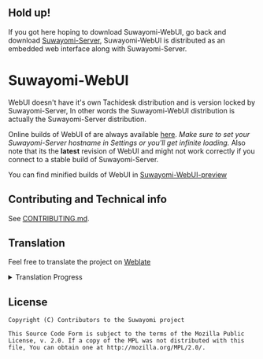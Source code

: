 ## Hold up!
If you got here hoping to download Suwayomi-WebUI, go back and download [Suwayomi-Server](https://github.com/Suwayomi/Suwayomi-Server), Suwayomi-WebUI is distributed as an embedded web interface along with Suwayomi-Server.

# Suwayomi-WebUI
WebUI doesn't have it's own Tachidesk distribution and is version locked by Suwayomi-Server, In other words the Suwayomi-WebUI distribution is actually the Suwayomi-Server distribution.

Online builds of WebUI of are always available [here](https://suwayomi-webui-preview.github.io/). 
*Make sure to set your Suwayomi-Server hostname in Settings or you'll get infinite loading.* Also note that its the **latest** revision of WebUI and might not work correctly if you connect to a stable build of Suwayomi-Server.

You can find minified builds of WebUI in [Suwayomi-WebUI-preview](https://github.com/Suwayomi/Suwayomi-WebUI-preview)

## Contributing and Technical info
See [CONTRIBUTING.md](./CONTRIBUTING.md).

## Translation
Feel free to translate the project on [Weblate](https://hosted.weblate.org/projects/suwayomi/suwayomi-webui/)

<details><summary>Translation Progress</summary>
<a href="https://hosted.weblate.org/engage/suwayomi-webui/">
<img src="https://hosted.weblate.org/widgets/suwayomi/-/suwayomi-webui/multi-auto.svg" alt="Translation status" />
</a>
</details>

## License

    Copyright (C) Contributors to the Suwayomi project

    This Source Code Form is subject to the terms of the Mozilla Public
    License, v. 2.0. If a copy of the MPL was not distributed with this
    file, You can obtain one at http://mozilla.org/MPL/2.0/.
